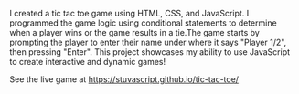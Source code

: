 I created a tic tac toe game using HTML, CSS, and JavaScript. I programmed the game logic using conditional statements to determine when a player wins or the game results in a tie.The game starts by prompting the player to enter their name under where it says "Player 1/2", then pressing "Enter". This project showcases my ability to use JavaScript to create interactive and dynamic games!

See the live game at https://stuvascript.github.io/tic-tac-toe/
